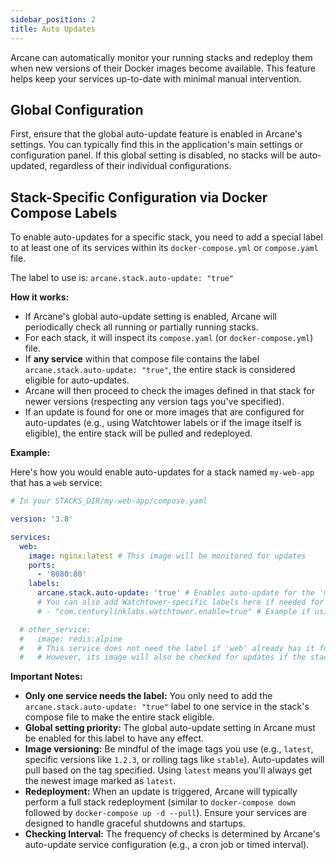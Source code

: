 ```yaml
---
sidebar_position: 2
title: Auto Updates
---
```


Arcane can automatically monitor your running stacks and redeploy them when new versions of their Docker images become available. This feature helps keep your services up-to-date with minimal manual intervention.

## Global Configuration

First, ensure that the global auto-update feature is enabled in Arcane's settings. You can typically find this in the application's main settings or configuration panel. If this global setting is disabled, no stacks will be auto-updated, regardless of their individual configurations.

## Stack-Specific Configuration via Docker Compose Labels

To enable auto-updates for a specific stack, you need to add a special label to at least one of its services within its `docker-compose.yml` or `compose.yaml` file.

The label to use is: `arcane.stack.auto-update: "true"`

**How it works:**

- If Arcane's global auto-update setting is enabled, Arcane will periodically check all running or partially running stacks.
- For each stack, it will inspect its `compose.yaml` (or `docker-compose.yml`) file.
- If **any service** within that compose file contains the label `arcane.stack.auto-update: "true"`, the entire stack is considered eligible for auto-updates.
- Arcane will then proceed to check the images defined in that stack for newer versions (respecting any version tags you've specified).
- If an update is found for one or more images that are configured for auto-updates (e.g., using Watchtower labels or if the image itself is eligible), the entire stack will be pulled and redeployed.

**Example:**

Here's how you would enable auto-updates for a stack named `my-web-app` that has a `web` service:

```yaml
# In your STACKS_DIR/my-web-app/compose.yaml

version: '3.8'

services:
  web:
    image: nginx:latest # This image will be monitored for updates
    ports:
      - '8080:80'
    labels:
      arcane.stack.auto-update: 'true' # Enables auto-update for the 'my-web-app' stack
      # You can also add Watchtower-specific labels here if needed for fine-grained control
      # - "com.centurylinklabs.watchtower.enable=true" # Example if using Watchtower conventions

  # other_service:
  #   image: redis:alpine
  #   # This service does not need the label if 'web' already has it for the stack to be eligible.
  #   # However, its image will also be checked for updates if the stack is redeployed.
```

**Important Notes:**

- **Only one service needs the label:** You only need to add the `arcane.stack.auto-update: "true"` label to one service in the stack's compose file to make the entire stack eligible.
- **Global setting priority:** The global auto-update setting in Arcane must be enabled for this label to have any effect.
- **Image versioning:** Be mindful of the image tags you use (e.g., `latest`, specific versions like `1.2.3`, or rolling tags like `stable`). Auto-updates will pull based on the tag specified. Using `latest` means you'll always get the newest image marked as `latest`.
- **Redeployment:** When an update is triggered, Arcane will typically perform a full stack redeployment (similar to `docker-compose down` followed by `docker-compose up -d --pull`). Ensure your services are designed to handle graceful shutdowns and startups.
- **Checking Interval:** The frequency of checks is determined by Arcane's auto-update service configuration (e.g., a cron job or timed interval).
